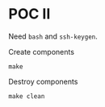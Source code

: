 # POC II

Need `bash` and `ssh-keygen`.

Create components

```
make
```

Destroy components

```
make clean
```
